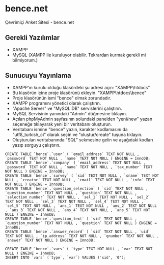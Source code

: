 # bence.net
Çevrimiçi Anket Sitesi - bence.net

## Gerekli Yazılımlar
- XAMPP 
- MySQL (XAMPP ile kuruluyor olabilir. Tekrardan kurmak gerekli mi bilmiyorum.)

## Sunucuyu Yayınlama
- XAMPP'ın kurulu olduğu klasördeki şu adresi açın: "XAMPP\htdocs\"
- Bu klasörün içine proje klasörünü ekleyin. "XAMPP\htdocs\bence" 
- Proje klasörünün ismi "bence" olmak zorundadır.
- XAMPP programını yönetici olarak çalıştırın.
- "Apache Server" ve "MySQL DB" servislerini çalıştırın.
- MySQL Servisinin yanındaki "Admin" düğmesine tıklayın.
- Açılan phpMyAdmin sayfasının solundaki panelden "yeni/new" yazan seçeneğe tıklayarak yeni bir veritabanı oluşturun.
- Veritabanı ismine "bence" yazın, karakter kodlamasını da "utf8_turkish_ci" olarak seçin ve "oluştur/create" tuşuna tıklayın.
- Oluşturulan veritabanında "SQL" sekmesine gelin ve aşağıdaki kodları yazıp sorguyu çalıştırın.
```mysql
CREATE TABLE `bence`.`user` ( `email_address` TEXT NOT NULL , `password` TEXT NOT NULL , `name` TEXT NOT NULL ) ENGINE = InnoDB;
CREATE TABLE `bence`.`company` ( `email_address` TEXT NOT NULL , `password` TEXT NOT NULL , `name` TEXT NOT NULL , `tax_number` TEXT NOT NULL ) ENGINE = InnoDB;
CREATE TABLE `bence`.`survey` ( `sid` TEXT NOT NULL , `sname` TEXT NOT NULL , `creator` TEXT NOT NULL , `cmail` TEXT NOT NULL , `info` TEXT NOT NULL ) ENGINE = InnoDB;
CREATE TABLE `bence`.`question_selection` ( `sid` TEXT NOT NULL , `question_number` TEXT NOT NULL , `question` TEXT NOT NULL , `selection_number` TEXT NOT NULL , `sel_1` TEXT NOT NULL , `sel_2` TEXT NOT NULL , `sel_3` TEXT NOT NULL , `sel_4` TEXT NOT NULL , `sel_5` TEXT NOT NULL , `ans_1` TEXT NOT NULL , `ans_2` TEXT NOT NULL , `ans_3` TEXT NOT NULL , `ans_4` TEXT NOT NULL , `ans_5` TEXT NOT NULL ) ENGINE = InnoDB;
CREATE TABLE `bence`.`question_text` ( `sid` TEXT NOT NULL , `question_number` TEXT NOT NULL , `question` TEXT NOT NULL ) ENGINE = InnoDB;
CREATE TABLE `bence`.`answer_record` ( `sid` TEXT NOT NULL , `uid` TEXT NOT NULL , `ip_address` TEXT NOT NULL , `qnumber` TEXT NOT NULL , `answer` TEXT NOT NULL ) ENGINE = InnoDB;

CREATE TABLE `bence`.`vars` ( `type` TEXT NOT NULL , `var` TEXT NOT NULL ) ENGINE = InnoDB;
INSERT INTO `vars` (`type`, `var`) VALUES ('sid', '0');
```
